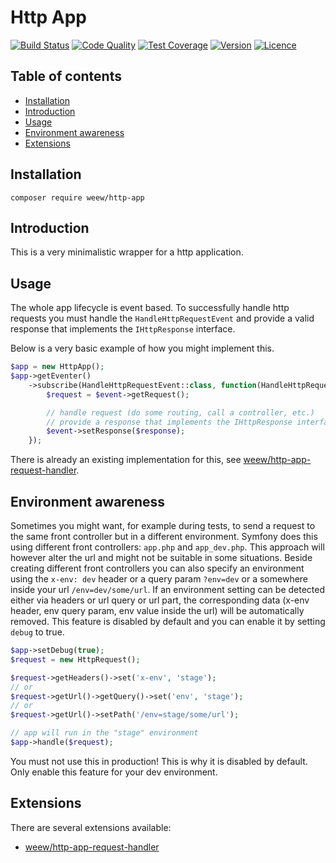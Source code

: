 # Http App

[![Build Status](https://img.shields.io/travis/weew/http-app.svg)](https://travis-ci.org/weew/http-app)
[![Code Quality](https://img.shields.io/scrutinizer/g/weew/http-app.svg)](https://scrutinizer-ci.com/g/weew/http-app)
[![Test Coverage](https://img.shields.io/coveralls/weew/http-app.svg)](https://coveralls.io/github/weew/http-app)
[![Version](https://img.shields.io/packagist/v/weew/http-app.svg)](https://packagist.org/packages/weew/http-app)
[![Licence](https://img.shields.io/packagist/l/weew/http-app.svg)](https://packagist.org/packages/weew/http-app)

## Table of contents

- [Installation](#installation)
- [Introduction](#introduction)
- [Usage](#usage)
- [Environment awareness](#environment-awareness)
- [Extensions](#extensions)

## Installation

`composer require weew/http-app`

## Introduction

This is a very minimalistic wrapper for a http application.

## Usage

The whole app lifecycle is event based. To successfully handle http requests you must handle the `HandleHttpRequestEvent` and provide a valid response that implements the `IHttpResponse` interface.

Below is a very basic example of how you might implement this.

```php
$app = new HttpApp();
$app->getEventer()
    ->subscribe(HandleHttpRequestEvent::class, function(HandleHttpRequestEvent $event) {
        $request = $event->getRequest();

        // handle request (do some routing, call a controller, etc.)
        // provide a response that implements the IHttpResponse interface
        $event->setResponse($response);
    });
```

There is already an existing implementation for this, see [weew/http-app-request-handler](https://github.com/weew/http-app-request-handler).

## Environment awareness

Sometimes you might want, for example during tests, to send a request to the same front controller but in a different environment. Symfony does this using different front controllers: `app.php` and `app_dev.php`. This approach will however alter the url and might not be suitable in some situations. Beside creating different front controllers you can also specify an environment using the `x-env: dev` header or a query param `?env=dev` or a somewhere inside your url `/env=dev/some/url`. If an environment setting can be detected either via headers or url query or url part, the corresponding data (x-env header, env query param, env value inside the url) will be automatically removed. This feature is disabled by default and you can enable it by setting `debug` to true.

 ```php
 $app->setDebug(true);
 $request = new HttpRequest();

 $request->getHeaders()->set('x-env', 'stage');
 // or
 $request->getUrl()->getQuery()->set('env', 'stage');
 // or
 $request->getUrl()->setPath('/env=stage/some/url');

 // app will run in the "stage" environment
 $app->handle($request);
 ```

You must not use this in production! This is why it is disabled by default. Only enable this feature for your dev environment.

## Extensions

There are several extensions available:

- [weew/http-app-request-handler](https://github.com/weew/http-app-request-handler)
